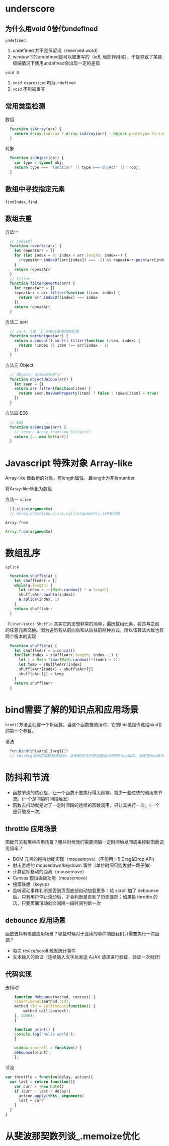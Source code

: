 # underscore
## 为什么用void 0替代undefined
`undefined`
1. undefined 并不是保留词（reserved word）
2. window下的undefined是可以被重写的（ie8, 局部作用域），于是导致了某些极端情况下使用undefined会出现一定的差错

`void 0`
1. `void expression`均为`undefined`
2. `void` 不能被重写

## 常用类型检测
数组
```javascript
  function isArray(arr) {
    return Array.isArray ? Array.isArray(arr) : Object.prototype.String.call(arr) === '[object Array]'
  }
```

对象

```javascript
  function isObject(obj) {
    var type = typeof obj;
    return type === 'function' || type ==='object' || !!obj; 
  }
```
## 数组中寻找指定元素
`findIndex`, `find`

## 数组去重
方法一
```javascript
  // indexOf
  function reverts(arr) {
    let repeatArr = []
    for (let index = 0; index < arr.length; index++) {
      (repeatArr.indexOf(arr[index]) === -1) && repeatArr.push(arr[index])
    }
    return repeatArr
  }
  // filter
  function filterReverts(arr) {
    let repeatArr = []
    repeatArr = arr.filter(function (item, index) {
      return arr.indexOf(index) === index
    })
    return repeatArr
  }
```

方法二
sort
```javascript
  // sort, 1和 ’1‘会被当做相同的处理
  function sortUnique(arr) {
    return a.concat().sort().filter(function (item, index) {
      return !index || item !== arr[index - 1] 
    })
  }
```

方法三
Object
```javascript
  // Object, 无法分别1和’1‘
  function objectUnique(arr) {
    let seen = {}
    return arr.filter(function(item) {
      return seen.hasOwnProperty(item) ? false : (seen[item] = true)
    })
  }
```

方法四
ES6
```javascript
  // ES6
  function es6Unique(arr) {
    // return Array.from(new Set(arr))
    return [...new Set(arr)]
  }
```
# Javascript 特殊对象 Array-like 
Array-like 像数组的对象，有length属性，且length为非负number

将Array-like转化为数组

方法一
`slice`
```javascript
  [].slice(arguments)
  // Array.prototype.slice.call(arguments),ie9有问题
```

`Array.from`

```javascript
Array.from(arguments)
```

# 数组乱序
`splice`
```javascript
  function shuffle(a) {
    let shuffleArr = []
    while(a.length) {
      let index = ~~(Math.random() * a.length)
      shuffleArr.push(a[index])
      a.splice(index, 1)
    }
    return shuffleArr
  }
```
` Fisher–Yates Shuffle`
其实它的思想非常的简单，遍历数组元素，将其与之前的任意元素交换。因为遍历有从前向后和从后往前两种方式，所以该算法大致也有两个版本的实现
```javascript
  function shuffle(a) {
    let shuffleArr = a.concat()
    for(let index = shuffleArr.length; index--;) {
      let j = Math.floor(Math.random()*(index + 1))
      let temp = shuffleArr[index]
      shuffleArr[index] = shuffleArr[j]
      shuffleArr[j] = temp
    }
    return shuffleArr
  }
```

# bind需要了解的知识点和应用场景
`bind()`方法会创建一个新函数，当这个函数被调用时，它的this值是传递给bind()的第一个参数。

语法
```javascript
  fun.bind(thisArg[,]arg1[])
  // thisArg当绑定函数被调用时，该参数会作为原函数运行时的this指向。当使用new操作符调用绑定函数时，该参数无效
```


# 防抖和节流
* 函数节流的核心是，让一个函数不要执行得太频繁，减少一些过快的调用来节流。(一个是间隔时间段触发)
* 函数去抖动就是对于一定时间段的连续的函数调用，只让其执行一次。(一个是只触发一次)

## throttle 应用场景
函数节流有哪些应用场景？哪些时候我们需要间隔一定时间触发回调来控制函数调用频率？

* DOM 元素的拖拽功能实现（mousemove）(不能用 H5 Drag&Drop API)
* 射击游戏的 mousedown/keydown 事件（单位时间只能发射一颗子弹）
* 计算鼠标移动的距离（mousemove）
* Canvas 模拟画板功能（mousemove）
* 搜索联想（keyup）
* 监听滚动事件判断是否到页面底部自动加载更多：给 scroll 加了 debounce 后，只有用户停止滚动后，才会判断是否到了页面底部；如果是 throttle 的话，只要页面滚动就会间隔一段时间判断一次
## debounce 应用场景
函数去抖有哪些应用场景？哪些时候对于连续的事件响应我们只需要执行一次回调？

* 每次 resize/scroll 触发统计事件
* 文本输入的验证（连续输入文字后发送 AJAX 请求进行验证，验证一次就好）

## 代码实现
去抖动
```javascript
    function debounce(method, context) {
    clearTimeout(method.tId);
    method.tId = setTimeout(function() {
        method.call(context);
    }, 1000);
    }

    function print() {
    console.log('hello world');
    }

    window.onscroll = function() {
    debounce(print);
    };
```

节流
```javascript
var throttle = function(delay, action){
  var last = return function(){
    var curr = +new Date()
    if (curr - last > delay){
      action.apply(this, arguments)
      last = curr 
    }
  }
}
```
# 从斐波那契数列谈_.memoize优化


